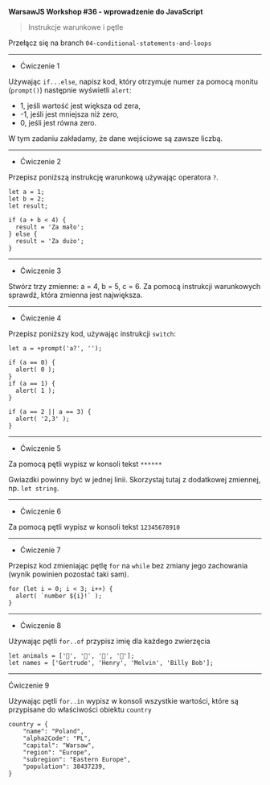 **WarsawJS Workshop #36 - wprowadzenie do JavaScript**
> Instrukcje  warunkowe i pętle

Przełącz się na branch `04-conditional-statements-and-loops`

---

- Ćwiczenie 1

Używając `if...else`, napisz kod, który otrzymuje numer za pomocą monitu (`prompt()`) następnie wyświetli `alert`:  
  - 1, jeśli wartość jest większa od zera,  
  - -1, jeśli jest mniejsza niż zero, 
  - 0, jeśli jest równa zero. 

W tym zadaniu zakładamy, że dane wejściowe są zawsze liczbą.

---

- Ćwiczenie 2

Przepisz poniższą instrukcję warunkową używając operatora `?`.
```
let a = 1;
let b = 2;
let result;

if (a + b < 4) {
  result = 'Za mało';
} else {
  result = 'Za dużo';
}
```

---

- Ćwiczenie 3

Stwórz trzy zmienne: a = 4, b = 5, c = 6. Za pomocą instrukcji warunkowych sprawdź, która zmienna jest największa.

---

- Ćwiczenie 4

Przepisz poniższy kod, używając instrukcji `switch`:

```
let a = +prompt('a?', '');

if (a == 0) {
  alert( 0 );
}
if (a == 1) {
  alert( 1 );
}

if (a == 2 || a == 3) {
  alert( '2,3' );
}

```

---

- Ćwiczenie 5

Za pomocą pętli wypisz w konsoli tekst
`******`

Gwiazdki powinny być w jednej linii. Skorzystaj tutaj z dodatkowej zmiennej, np. `let string`.


---

- Ćwiczenie 6

Za pomocą pętli wypisz w konsoli tekst
`12345678910`


---


- Ćwiczenie 7 

Przepisz kod zmieniając pętlę `for` na `while` bez zmiany jego zachowania (wynik powinien pozostać taki sam).

```
for (let i = 0; i < 3; i++) {
  alert( `number ${i}!` );
}
```

---

- Ćwiczenie 8 

Używając pętli `for..of` przypisz imię dla każdego zwierzęcia
```
let animals = ['🐔', '🐷', '🐑', '🐇'];
let names = ['Gertrude', 'Henry', 'Melvin', 'Billy Bob'];
```
---

Ćwiczenie 9

Używając pętli `for..in` wypisz w konsoli wszystkie wartości, które są przypisane do właściwości obiektu `country`
```
country = {
    "name": "Poland",
    "alpha2Code": "PL",
    "capital": "Warsaw",
    "region": "Europe",
    "subregion": "Eastern Europe",
    "population": 38437239,
}
```
